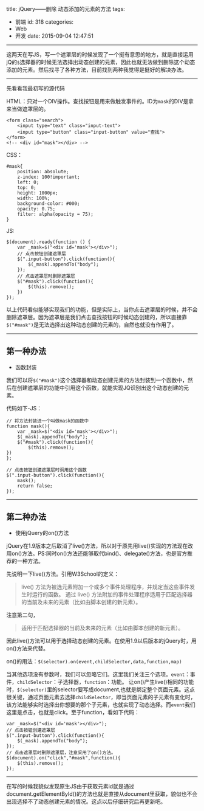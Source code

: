title: jQuery——删除 动态添加的元素的方法
tags:
  - 前端
id: 318
categories:
  - Web
  - 开发
date: 2015-09-04 12:47:51
---

这两天在写JS，写一个遮罩层的时候发现了一个挺有意思的地方，就是直接运用jQ的`$`选择器的时候无法选择出动态创建的元素，因此也就无法做到删除这个动态添加的元素。然后找寻了各种方法，目前找到两种我觉得是挺好的解决办法。

* * *
<!--more-->
先看看我最初写的源代码

HTML：只对一个DIV操作。查找按钮是用来做触发事件的。ID为`mask`的DIV是拿来当做遮罩层的。

```
<form class="search">
    <input type="text" class="input-text">
    <input type="button" class="input-button" value="查找">
</form>
<!-- <div id="mask"></div> -->
```
CSS：

```
#mask{
    position: absolute;
    z-index: 100!important;
    left: 0;
    top: 0;
    height: 1000px;
    width: 100%;
    background-color: #000;
    opacity: 0.75;
    filter: alpha(opacity = 75);
}
```

JS:

```
$(document).ready(function () {
    var _mask=$("<div id='mask'></div>");
    // 点击按钮创建遮罩层
    $(".input-button").click(function(){
        $(_mask).appendTo("body");      
    });
    // 点击遮罩层时删除遮罩层
    $("#mask").click(function(){
        $(this).remove();
    })
});
```

以上代码看似能够实现我们的功能，但是实际上，当你点击遮罩层的时候，并不会删除遮罩层。因为遮罩层是我们点击查找按钮的时候动态创建的，所以直接靠`$("#mask")`是无法选择出这种动态创建的元素的，自然也就没有作用了。

* * *

## 第一种办法
- 函数封装

我们可以将`$("#mask")`这个选择器和动态创建元素的方法封装到一个函数中，然后在创建遮罩层的功能中引用这个函数，就能实现JQ识别出这个动态创建的元素。

代码如下-JS：

```
// 将方法封装进一个叫做mask的函数中
function mask(){
    var _mask=$("<div id='mask'></div>");
    $(_mask).appendTo("body");
    $("#mask").click(function(){
        $(this).remove();
})
};

// 点击按钮创建遮罩层时调用这个函数
$(".input-button").click(function(){
    mask();
    return false;
});
```

* * *

## 第二种办法

*   使用jQuery的on()方法

jQuery在1.9版本之后取消了live()方法，所以对于原先用live()实现的方法现在改用on()方法。PS:同时on()方法还能够取代bind()、delegate()方法，也是官方推荐的一种方法。

先说明一下live()方法。引用W3School的定义：

> live() 方法为被选元素附加一个或多个事件处理程序，并规定当这些事件发生时运行的函数。
>   通过 live() 方法附加的事件处理程序适用于匹配选择器的当前及未来的元素（比如由脚本创建的新元素）。

注意第二句，

> 适用于匹配选择器的当前及未来的元素（比如由脚本创建的新元素）。

因此live()方法可以用于选择动态创建的元素。在使用1.9以后版本的jQuery时，用on()方法来代替。

on()的用法：`$(selector).on(event,childSelector,data,function,map)`

当其他选项没有参数时，我们可以忽略它们。这里我们关注三个选项。`event`：事件，`childSelector`：子选择器，`function`：功能。
让on()产生live()相同的功能时，`$(selector)`里的selector要写成document,也就是绑定整个页面元素。这点很关键，通过页面元素去选择`childSelector`，即当页面元素的子元素有变化时，该方法能够实时选择出你想要的那个子元素，也就实现了动态选择。而`event`我们这里是点击，也就是click。至于function，看如下代码：

```
var _mask=$("<div id='mask'></div>");
// 点击按钮创建遮罩层
$(".input-button").click(function(){
    $(_mask).appendTo("body");
});
// 点击遮罩层时删除遮罩层，注意采用了on()方法。
$(document).on("click","#mask",function(){
    $(this).remove();
});
```

* * *

在写的时候我貌似发现原生JS由于获取元素id就是通过document.getElementById()的方法也就是直接从document里获取，貌似也不会出现选择不了动态创建元素的情况。这点以后仔细研究后再更新吧。
